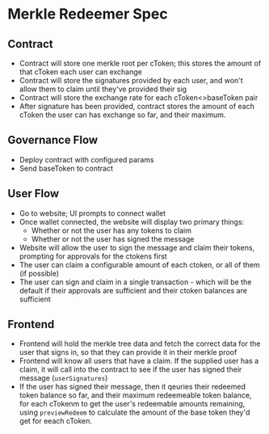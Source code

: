 # Merkle Redeemer Spec

## Contract

- Contract will store one merkle root per cToken; this stores the amount of that cToken each user can exchange
- Contract will store the signatures provided by each user, and won't allow them to claim until they've provided their sig
- Contract will store the exchange rate for each cToken<>baseToken pair
- After signature has been provided, contract stores the amount of each cToken the user can has exchange so far, and their maximum.

## Governance Flow

- Deploy contract with configured params
- Send baseToken to contract

## User Flow

- Go to website; UI prompts to connect wallet
- Once wallet connected, the website will display two primary things:
  - Whether or not the user has any tokens to claim
  - Whether or not the user has signed the message
- Website will allow the user to sign the message and claim their tokens, prompting for approvals for the ctokens first
- The user can claim a configurable amount of each ctoken, or all of them (if possible)
- The user can sign and claim in a single transaction - which will be the default if their approvals are sufficient and their ctoken balances are sufficient

## Frontend

- Frontend will hold the merkle tree data and fetch the correct data for the user that signs in, so that they can provide it in their merkle proof
- Frontend will know all users that have a claim. If the supplied user has a claim, it will call into the contract to see if the user has signed their message (`userSignatures`)
- If the user has signed their message, then it qeuries their redeemed token balance so far, and their maximum redeemeable token balance, for each cTokenm to get the user's redeemable amounts remaining, using `previewRedeem` to calculate the amount of the base token they'd get for eeach cToken.
